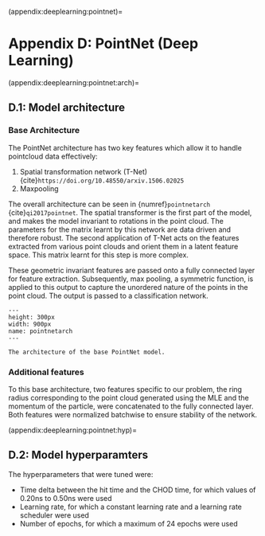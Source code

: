 (appendix:deeplearning:pointnet)=
# Appendix D: PointNet (Deep Learning)

(appendix:deeplearning:pointnet:arch)=
## D.1: Model architecture 

### Base Architecture

The PointNet architecture has two key features which allow it to handle pointcloud data effectively: 

1. Spatial transformation network (T-Net) {cite}`https://doi.org/10.48550/arxiv.1506.02025` 
2. Maxpooling

The overall architecture can be seen in {numref}`pointnetarch` {cite}`qi2017pointnet`. The spatial transformer is the first part of the model, and makes the model invariant to rotations in the point cloud. The parameters for the matrix learnt by this network are data driven and therefore robust. The second application of T-Net acts on the features extracted from various point clouds and orient them in a latent feature space. This matrix learnt for this step is more complex. 

These geometric invariant features are passed onto a fully connected layer for feature extraction. Subsequently, max pooling, a symmetric function, is applied to this output to capture the unordered nature of the points in the point cloud. The output is passed to a classification network. 


```{figure} ../images/pointnetarch.png
---
height: 300px
width: 900px
name: pointnetarch
---

The architecture of the base PointNet model. 
```
### Additional features 

To this base architecture, two features specific to our problem, the ring radius corresponding to the point cloud generated using the MLE and the momentum of the particle, were concatenated to the fully connected layer. Both features were normalized batchwise to ensure stability of the network. 


(appendix:deeplearning:pointnet:hyp)=
## D.2: Model hyperparamters 

The hyperparameters that were tuned were:

- Time delta between the hit time and the CHOD time, for which values of 0.20ns to 0.50ns were used
- Learning rate, for which a constant learning rate and a learning rate scheduler were used
- Number of epochs, for which a maximum of 24 epochs were used
